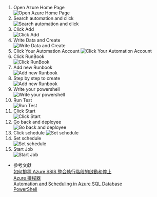 1. Open Azure Home Page  
![Open Azure Home Page](imgs/p1.png)
2. Search automation and click  
![Search automation and click](imgs/p2.png)  
3. Click Add  
![Click Add](imgs/p3.png)  
4. Write Data and Create  
![Write Data and Create](imgs/p4.png)  
5. Click Your Automation Account
![Click Your Automation Account](imgs/p5.png)  
6. Click RunBook  
![Click RunBook](imgs/p6.png)  
7. Add new Runbook  
![Add new Runbook](imgs/p7.png)  
8. Step by step to create  
![Add new Runbook](imgs/p8.png)  
9. Write your powershell  
![Write your powershell](imgs/p9.png)  
10. Run Test  
![Run Test](imgs/p10.png)  
11. Click Start  
![Click Start](imgs/p11.png)  
12. Go back and deployee  
![Go back and deployee](imgs/p12.png)  
13. Click schedule 
![Set schedule](imgs/p13.png)   
14. Set schedule  
![Set schedule](imgs/p14.png)  
15. Start Job  
![Start Job](imgs/p15.png)



* 參考文獻  
[如何排程 Azure SSIS 整合執行階段的啟動和停止](https://docs.microsoft.com/zh-tw/azure/data-factory/how-to-schedule-azure-ssis-integration-runtime)  
[Azure 排程器](https://ithelp.ithome.com.tw/articles/10191831)   
[Automation and Scheduling in Azure SQL Database](https://www.youtube.com/watch?v=oST2u27IXac)   
[PowerShell](https://docs.microsoft.com/en-us/powershell/module/psworkflow/new-psworkflowsession?view=powershell-5.1)  

